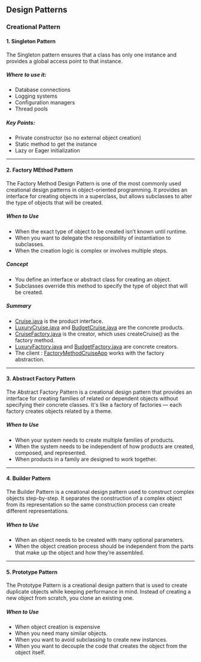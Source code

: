 
## Design Patterns

### Creational Pattern

#### 1. Singleton Pattern
The Singleton pattern ensures that a class has only one instance and provides a global access point to that instance.

##### Where to use it:
* Database connections
* Logging systems
* Configuration managers
* Thread pools

##### Key Points:
* Private constructor (so no external object creation)
* Static method to get the instance
* Lazy or Eager initialization
------------------------
#### 2. Factory MEthod Pattern
The Factory Method Design Pattern is one of the most commonly used creational design patterns in object-oriented programming. It provides an interface for creating objects in a superclass, but allows subclasses to alter the type of objects that will be created.

##### When to Use 
* When the exact type of object to be created isn’t known until runtime.
* When you want to delegate the responsibility of instantiation to subclasses.
* When the creation logic is complex or involves multiple steps.

##### Concept
* You define an interface or abstract class for creating an object.
* Subclasses override this method to specify the type of object that will be created.

##### Summary
- [Cruise.java](src/com/viva/dev/patterns/creational/factory/Cruise.java) is the product interface.
- [LuxuryCruise.java](src/com/viva/dev/patterns/creational/factory/LuxuryCruise.java) and [BudgetCruise.java](src/com/viva/dev/patterns/creational/factory/BudgetCruise.java) are the concrete products.
- [CruiseFactory.java](src/com/viva/dev/patterns/creational/factory/CruiseFactory.java) is the creator, which uses createCruise() as the factory method.
- [LuxuryFactory.java](src/com/viva/dev/patterns/creational/factory/LuxuryFactory.java) and [BudgetFactory.java](src/com/viva/dev/patterns/creational/factory/BudgetFactory.java) are concrete creators.
- The client : [FactoryMethodCruiseApp](src/com/viva/dev/patterns/demo/FactoryMethodCruiseApp.java) works with the factory abstraction.
------------------------
#### 3. Abstract Factory Pattern
The Abstract Factory Pattern is a creational design pattern that provides an interface for creating families of related or dependent objects without specifying their concrete classes.
It's like a factory of factories — each factory creates objects related by a theme.

##### When to Use
* When your system needs to create multiple families of products.
* When the system needs to be independent of how products are created, composed, and represented.
* When products in a family are designed to work together.

------------------------
#### 4. Builder Pattern
The Builder Pattern is a creational design pattern used to construct complex objects step-by-step. It separates the construction of a complex object from its representation so the same construction process can create different representations.

##### When to Use
* When an object needs to be created with many optional parameters.
* When the object creation process should be independent from the parts that make up the object and how they’re assembled.

------------------------
#### 5. Prototype Pattern
The Prototype Pattern is a creational design pattern that is used to create duplicate objects while keeping performance in mind. Instead of creating a new object from scratch, you clone an existing one.

##### When to Use
* When object creation is expensive
* When you need many similar objects.
* When you want to avoid subclassing to create new instances.
* When you want to decouple the code that creates the object from the object itself.


